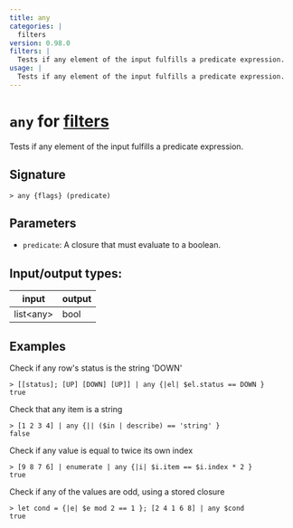 ```yaml
---
title: any
categories: |
  filters
version: 0.98.0
filters: |
  Tests if any element of the input fulfills a predicate expression.
usage: |
  Tests if any element of the input fulfills a predicate expression.
---
```

<!-- This file is automatically generated. Please edit the command in https://github.com/nushell/nushell instead. -->

# `any` for [filters](/commands/categories/filters.md)

<div class='command-title'>Tests if any element of the input fulfills a predicate expression.</div>

## Signature

```> any {flags} (predicate)```

## Parameters

 -  `predicate`: A closure that must evaluate to a boolean.


## Input/output types:

| input     | output |
| --------- | ------ |
| list\<any\> | bool   |

## Examples

Check if any row's status is the string 'DOWN'
```nu
> [[status]; [UP] [DOWN] [UP]] | any {|el| $el.status == DOWN }
true
```

Check that any item is a string
```nu
> [1 2 3 4] | any {|| ($in | describe) == 'string' }
false
```

Check if any value is equal to twice its own index
```nu
> [9 8 7 6] | enumerate | any {|i| $i.item == $i.index * 2 }
true
```

Check if any of the values are odd, using a stored closure
```nu
> let cond = {|e| $e mod 2 == 1 }; [2 4 1 6 8] | any $cond
true
```
